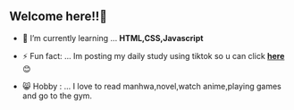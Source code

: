 ## Welcome here!!👋

<!--
**Mikan-Koi/mikan-koi** is a ✨ _special_ ✨ repository because its `README.md` (this file) appears on your GitHub profile.

Here are some ideas to get you started:

- 🔭 I’m currently working on ...
- 🌱 I’m currently learning ...
- 👯 I’m looking to collaborate on ...
- 🤔 I’m looking for help with ...
- 💬 Ask me about ...
- 📫 How to reach me: ...
- 😄 Pronouns: ...
- ⚡ Fun fact: ...
-->

- 🌱 I’m currently learning ... **HTML,CSS,Javascript**

- ⚡ Fun fact: ... Im posting my daily study using tiktok so u can click [**here**](https://www.tiktok.com/@phenzz.7?is_from_webapp=1&sender_device=pc)😊

- 😸 Hobby : ... I love to read manhwa,novel,watch anime,playing games and go to the gym.
